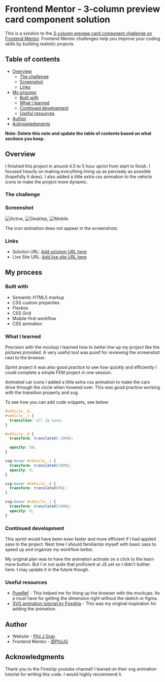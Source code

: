 # Frontend Mentor - 3-column preview card component solution

This is a solution to the [3-column preview card component challenge on Frontend Mentor](https://www.frontendmentor.io/challenges/3column-preview-card-component-pH92eAR2-). Frontend Mentor challenges help you improve your coding skills by building realistic projects.

## Table of contents

- [Overview](#overview)
  - [The challenge](#the-challenge)
  - [Screenshot](#screenshot)
  - [Links](#links)
- [My process](#my-process)
  - [Built with](#built-with)
  - [What I learned](#what-i-learned)
  - [Continued development](#continued-development)
  - [Useful resources](#useful-resources)
- [Author](#author)
- [Acknowledgments](#acknowledgments)

**Note: Delete this note and update the table of contents based on what sections you keep.**

## Overview

I finished this project in around 4.5 to 5 hour sprint from start to finish. I focused heavily on making everything lining up as percisely as possible (hopefully it does). I also added a little extra css animation to the vehicle icons to make the project more dynamic.

### The challenge

### Screenshot

![Active](./complete/complete-active.png), ![Desktop](./complete/complete-desktop.png), ![Mobile](./complete/complete-mobile.png)

The icon animation does not appear in the screenshots.

### Links

- Solution URL: [Add solution URL here](https://your-solution-url.com)
- Live Site URL: [Add live site URL here](https://your-live-site-url.com)

## My process

### Built with

- Semantic HTML5 markup
- CSS custom properties
- Flexbox
- CSS Grid
- Mobile-first workflow
- CSS animation

### What I learned

Precision with the mockup
I learned how to better line up my project like the pictures provided. A very useful tool was puref for reviewing the screenshot next to the browser.

Sprint project
It was also good practice to see how quickly and efficiently I could complete a simple FEM project in one session.

Animated car icons
I added a little extra css animation to make the cars drive through the circle when hovered over. This was good practice working with the transition property and svg.

To see how you can add code snippets, see below:

```css
#vehicle__0,
#vehicle__1 {
  transition: all 1s ease;
}

#vehicle__0 {
  transform: translateX(-100%);

  opacity: 50;
}

svg:hover #vehicle__1 {
  transform: translateX(100%);
  opacity: 0;
}

svg:hover #vehicle__0 {
  transform: translateX(0%);
}

svg:hover #vehicle__1 {
  transform: translateX(100%);
  opacity: 0;
}
```

### Continued development

This sprint would have been even faster and more efficient if I had applied sass to the project. Next time I should familiarize myself with basic sass to speed up and organize my workflow better.

My original plan was to have the animation activate on a click to the learn more button. But I`m not quite that proficient at JS yet so I didn't bother here. I may update it in the future though.

### Useful resources

- [PureRef](https://www.pureref.com/) - This helped me for lining up the browser with the mockups. Its a must have for getting the dimension right without the sketch or figma.
- [SVG animation tutorial by Fireship](https://www.youtube.com/watch?v=UTHgr6NLeEw) - This was my original inspiration for adding the animation.

## Author

- Website - [Phil J Gray](https://www.philjgray.ca)
- Frontend Mentor - [@PhilJG](https://www.frontendmentor.io/profile/PhilJG)

## Acknowledgments

Thank you to the Fireship youtube channel! I leaned on their svg animation tutorial for writing this code. I would highly recommend it.
